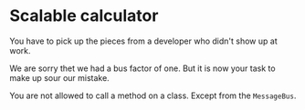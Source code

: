 # Scalable calculator

You have to pick up the pieces from a developer who didn't show up at work.

We are sorry thet we had a bus factor of one. But it is now your task to make up sour our mistake.

You are not allowed to call a method on a class. Except from the `MessageBus`.